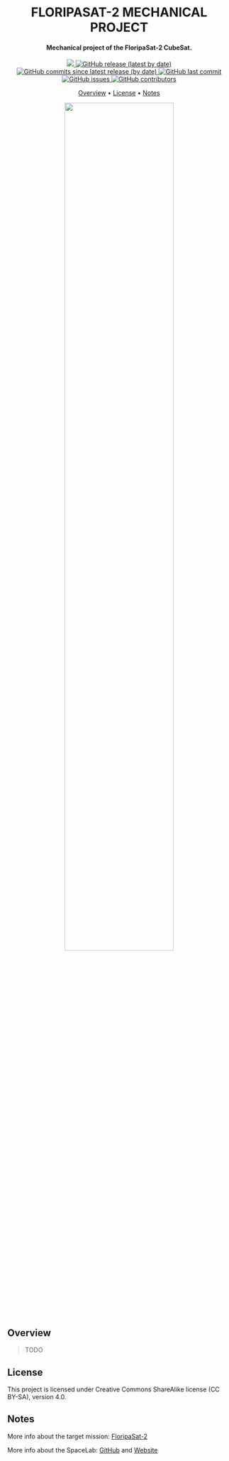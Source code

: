 <h1 align="center">
    FLORIPASAT-2 MECHANICAL PROJECT
    <br>
</h1>

<h4 align="center">Mechanical project of the FloripaSat-2 CubeSat.</h4>

<p align="center">
    <a href="https://github.com/spacelab-ufsc/spacelab#versioning">
        <img src="https://img.shields.io/badge/status-in%20development-red?style=for-the-badge">
    </a>
    <a href="https://github.com/spacelab-ufsc/obdh2/releases">
        <img alt="GitHub release (latest by date)" src="https://img.shields.io/github/v/release/spacelab-ufsc/obdh2?style=for-the-badge">
    </a>
    <a href="https://github.com/spacelab-ufsc/obdh2/releases">
        <img alt="GitHub commits since latest release (by date)" src="https://img.shields.io/github/commits-since/spacelab-ufsc/obdh2/latest?style=for-the-badge">
    </a>
    <a href="https://github.com/spacelab-ufsc/obdh2/commits/master">
        <img alt="GitHub last commit" src="https://img.shields.io/github/last-commit/spacelab-ufsc/obdh2?style=for-the-badge">
    </a>
    <a href="https://github.com/spacelab-ufsc/obdh2/issues">
        <img alt="GitHub issues" src="https://img.shields.io/github/issues/spacelab-ufsc/obdh2?style=for-the-badge">
    </a>
    <a href="https://github.com/spacelab-ufsc/obdh2/graphs/contributors">
        <img alt="GitHub contributors" src="https://img.shields.io/github/contributors/spacelab-ufsc/obdh2?color=yellow&style=for-the-badge">
    </a>
</p>

<p align="center">
    <a href="#overview">Overview</a> •
    <a href="#license">License</a> •
    <a href="#notes">Notes</a>
</p>

<p align="center">
    <img width="70%" src="https://github.com/spacelab-ufsc/floripasat2-mechanical/blob/master/figures/exploded-view.png">
</p>

## Overview

> TODO

## License

This project is licensed under Creative Commons ShareAlike license (CC BY-SA), version 4.0.

## Notes

More info about the target mission: [FloripaSat-2](https://github.com/spacelab-ufsc/floripasat2-doc)

More info about the SpaceLab: [GitHub](https://github.com/spacelab-ufsc/spacelab) and [Website](https://spacelab.ufsc.br/en/home/)
